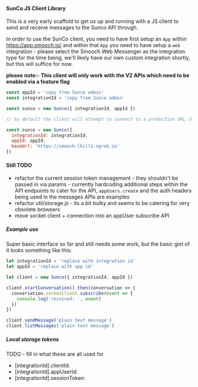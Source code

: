 #### SunCo JS Client Library

This is a very early scaffold to get us up and running with a JS client to send and receive messages to the Sunco API through.

In order to use the SunCo client, you need to have first setup an `App` within https://app.smooch.io/
and within that `App` you need to have setup a `web` integration - please select the Smooch Web Messenger as the integration type for the time being, we'll likely have our own custom integration shortly, but this will suffice for now.

**please note:- This client will only work with the V2 APIs which need to be enabled via a feature flag**

```js
const appId = 'copy from Sunco admin'
const integrationId = 'copy from Sunco admin'

const sunco = new Sunco({ integrationId, appId })

// by default the client will attempt to connect to a production URL (https://api.smooch.io). If you wish to use a different base url you can pass in during initialisation.

const sunco = new Sunco({
  integrationId: integrationId,
  appId: appId,
  baseUrl: 'https://smooch-lhills.ngrok.io'
})
```

#### Still TODO

- refactor the current session token management - they shouldn't be passed in via params - currently hardcoding additional steps within the API endpoints to cater for the API, `appUsers.create` and the auth headers being used in the messages APIs are examples
- refactor util/storage.js - its a bit bulky and seems to be catering for very obsolete browsers
- move socket client + connection into an appUser subscribe API

##### Example use

Super basic interface so far and still needs some work, but the basic gist of it looks something like this:

```js
let integrationId = 'replace with integration id'
let appId = 'replace with app id'

let client = new Sunco({ integrationId, appId })

client.startConversation().then(conversation => {
  conversation.socketClient.subscribe(event => {
    console.log('received: ', event)
  })
})

client.sendMessage('plain text message')
client.listMessages('plain text message')
```

##### Local storage tokens

TODO - fill in what these are all used for

- [integrationId].clientId:
- [integrationId].appUserId:
- [integrationId].sessionToken:
